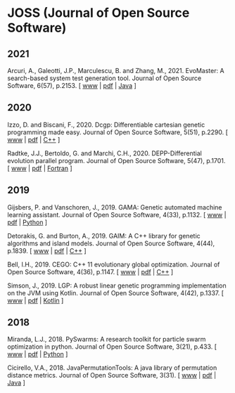 # JOSS (Journal of Open Source Software)

## 2021

Arcuri, A., Galeotti, J.P., Marculescu, B. and Zhang, M., 2021. EvoMaster: A search-based system test generation tool. Journal of Open Source Software, 6(57), p.2153. [ [www](https://joss.theoj.org/papers/10.21105/joss.02153) | [pdf](https://joss.theoj.org/papers/10.21105/joss.02153.pdf) | [Java](https://github.com/EMResearch/EvoMaster) ]

## 2020

Izzo, D. and Biscani, F., 2020. Dcgp: Differentiable cartesian genetic programming made easy. Journal of Open Source Software, 5(51), p.2290. [ [www](https://joss.theoj.org/papers/10.21105/joss.02290) | [pdf](https://joss.theoj.org/papers/10.21105/joss.02290.pdf) | [C++](https://github.com/darioizzo/dcgp) ]

Radtke, J.J., Bertoldo, G. and Marchi, C.H., 2020. DEPP-Differential evolution parallel program. Journal of Open Source Software, 5(47), p.1701. [ [www](https://joss.theoj.org/papers/10.21105/joss.01701) | [pdf](https://joss.theoj.org/papers/10.21105/joss.01701.pdf) | [Fortran](https://github.com/gbertoldo/DEPP) ]

## 2019

Gijsbers, P. and Vanschoren, J., 2019. GAMA: Genetic automated machine learning assistant. Journal of Open Source Software, 4(33), p.1132. [ [www](https://joss.theoj.org/papers/10.21105/joss.01132) | [pdf](https://joss.theoj.org/papers/10.21105/joss.01132.pdf) | [Python](https://github.com/openml-labs/gama) ]

Detorakis, G. and Burton, A., 2019. GAIM: A C++ library for genetic algorithms and island models. Journal of Open Source Software, 4(44), p.1839. [ [www](https://joss.theoj.org/papers/10.21105/joss.01839) | [pdf](https://joss.theoj.org/papers/10.21105/joss.01839.pdf) | [C++](https://gitlab.com/gdetor/genetic_alg) ]

Bell, I.H., 2019. CEGO: C++ 11 evolutionary global optimization. Journal of Open Source Software, 4(36), p.1147. [ [www](https://joss.theoj.org/papers/10.21105/joss.01147) | [pdf](https://joss.theoj.org/papers/10.21105/joss.01147.pdf) | [C++](https://github.com/usnistgov/CEGO) ]

Simson, J., 2019. LGP: A robust linear genetic programming implementation on the JVM using Kotlin. Journal of Open Source Software, 4(42), p.1337. [ [www](https://joss.theoj.org/papers/10.21105/joss.01337) | [pdf](https://joss.theoj.org/papers/10.21105/joss.01337.pdf) | [Kotlin](https://github.com/JedS6391/LGP) ]

## 2018

Miranda, L.J., 2018. PySwarms: A research toolkit for particle swarm optimization in python. Journal of Open Source Software, 3(21), p.433. [ [www](https://joss.theoj.org/papers/10.21105/joss.00433) | [pdf](https://joss.theoj.org/papers/10.21105/joss.00433.pdf) | [Python](https://github.com/ljvmiranda921/pyswarms) ]

Cicirello, V.A., 2018. JavaPermutationTools: A java library of permutation distance metrics. Journal of Open Source Software, 3(31). [ [www](https://joss.theoj.org/papers/10.21105/joss.00950) | [pdf](https://joss.theoj.org/papers/10.21105/joss.00950.pdf) | [Java](https://github.com/cicirello/JavaPermutationTools)  ]
